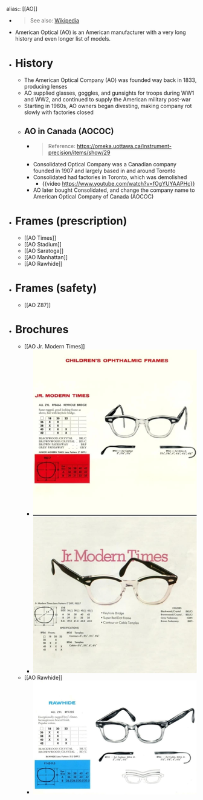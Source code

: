 alias:: [[AO]]

- > See also: [Wikipedia](https://en.wikipedia.org/wiki/American_Optical_Company)
- American Optical (AO) is an American manufacturer with a very long history and even longer list of models.
- # History
	- The American Optical Company (AO) was founded way back in 1833, producing lenses
	- AO supplied glasses, goggles, and gunsights for troops during WW1 and WW2, and continued to supply the American military post-war
	- Starting in 1980s, AO owners began divesting, making company rot slowly with factories closed
	- ## AO in Canada (AOCOC)
		- > Reference: https://omeka.uottawa.ca/instrument-precision/items/show/29
		- Consolidated Optical Company was a Canadian company founded in 1907 and largely based in and around Toronto
		- Consolidated had factories in Toronto, which was demolished
			- {{video https://www.youtube.com/watch?v=fOgYUYAAPHc}}
		- AO later bought Consolidated, and change the company name to American Optical Company of Canada (AOCOC)
- # Frames (prescription)
	- [[AO Times]]
	- [[AO Stadium]]
	- [[AO Saratoga]]
	- [[AO Manhattan]]
	- [[AO Rawhide]]
- # Frames (safety)
	- [[AO Z87]]
- # Brochures
	- [[AO Jr. Modern Times]]
		- ![att.yCTI5Hj3srZ_ztJj-Eq98GP1C9nu18HPTXjsAuQSY2A.jpg](../assets/att.yCTI5Hj3srZ_ztJj-Eq98GP1C9nu18HPTXjsAuQSY2A_1743870036204_0.jpg)
		- ![att.cxx-3DddabFhZO_x_k3L_h42GBlbH6pWpclwFUiO6LE.jpg](../assets/att.cxx-3DddabFhZO_x_k3L_h42GBlbH6pWpclwFUiO6LE_1743869929018_0.jpg)
	- [[AO Rawhide]]
		- ![att.FjSkxE93RwGswhLKCBc2dMt_3Q2MW0F2RdRDD3FRnuU.jpg](../assets/att.FjSkxE93RwGswhLKCBc2dMt_3Q2MW0F2RdRDD3FRnuU_1743870013562_0.jpg)